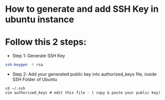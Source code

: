 # How to generate and add SSH Key in ubuntu instance

# Follow this 2 steps:

- Step 1: Generate SSH Key

```bash
ssh-keygen -t rsa
```

- Step 2: Add your generated public key into authorized_keys file, inside SSH Folder of Ubuntu

```
cd ~/.ssh
vim authorized_keys # edit this file - ( copy & paste your public key)
```